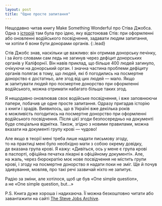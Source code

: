 ```yaml
---
layout: post
title: "Одне просте запитання"
---
```


Нещодавно читав книгу Make Something Wonderful про Стіва Джобса. Одна з [історій](https://book.stevejobsarchive.com/#sid-1332) там була про ідею, яку відстоював Стів: при оформленні або оновленні водійського посвідчення, задавати людям запитання, чи хотіли б вони бути донорами органів.
{:.lead}

Стів Джобс знав, наскільки це важливо: він отримав донорську печінку, і за його словами сам ледь не загинув через дефіцит донорських органів у Каліфорнії. Він навів приклад, що більше 400 людей загинуло, очікуючи на донорський орган. І значна частина проблеми дефіциту органів полягає в тому, що людей, які б погодились на посмертне донорство є достатньо, але згод від цих людей — мало. Якщо ж запитувати людей про посмертне донорство при оформленні водійського, можна отримати набагато більше таких згод.

Я нещодавно оновлював своє водійське посвідчення, і вже заповнюючи папери, побачив це одне просте запитання. Одразу пригадав історію з книги і зрадів. Виявилось, що в Україні вже декілька років є можливість погодитись на посмертне донорство при оформленні водійського посвідчення. Після цієї згоди безпосередньо на документі буде спеціальна відмітка. Також, згідно з новими правилами, можна вказати на документі групу крові — чудово!

Але якщо в теорії мені треба лише надати письмову згоду, то на практиці мені було необхідно мати з собою окрему довідку, де вказана група крові. Я кажу: «Дивіться, ось у мене є група крові в паспорті, офіційна печатка лікарні в офіційному документі». Але, на жаль, через бюрократію моє нове посвідчення не містить групи крові, і згоду на посмертне донорство я надати поки не зміг. Ще й почув здивування, мовляв, про такі речі зазвичай ніхто не запитує.

Радію за зміни, але хотілося, щоб це був «One simple question», а не «One simple question, but...»

P.S. Книга дуже хороша і надихаюча. Її можна безкоштовно читати або завантажити на сайті [The Steve Jobs Archive](https://stevejobsarchive.com/book).
